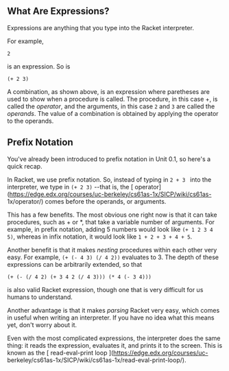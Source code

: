 ## What Are Expressions?

Expressions are anything that you type into the Racket interpreter.

For example,

`2`

is an expression. So is

`(+ 2 3)`

A combination, as shown above, is an expression where paretheses are used to
show when a procedure is called. The procedure, in this case +, is called the
_operator_, and the arguments, in this case `2` and `3` are called the
_operands_. The value of a combination is obtained by applying the operator to the operands.

## Prefix Notation

You've already been introduced to prefix notation in Unit 0.1, so here's a
quick recap.

In Racket, we use prefix notation. So, instead of typing in `2 + 3 ` into the
interpreter, we type in `(+ 2 3)` --that is, the [
operator](https://edge.edx.org/courses/uc-berkeley/cs61as-1x/SICP/wiki/cs61as-
1x/operator/) comes before the operands, or arguments.

This has a few benefits. The most obvious one right now is that it can take
procedures, such as + or *, that take a variable number of arguments. For
example, in prefix notation, adding 5 numbers would look like `(+ 1 2 3 4 5)`,
whereas in infix notation, it would look like `1 + 2 + 3 + 4 + 5`.

Another benefit is that it makes _nesting_ procedures within each other very easy.
For example, `(+ (- 4 3) (/ 4 2))` evaluates to 3. The depth of these
expressions can be arbitrarily extended, so that

`(+ (- (/ 4 2) (+ 3 4 2 (/ 4 3))) (* 4 (- 3 4)))`

is also valid Racket expression, though one that is very difficult for us
humans to understand.

Another advantage is that it makes _parsing_ Racket very easy, which comes in
useful when writing an interpreter. If you have no idea what this means yet,
don't worry about it.

Even with the most complicated expressions, the interpreter does the same
thing: it reads the expression, evaluates it, and prints it to the screen.
This is known as the [ read-eval-print loop ](https://edge.edx.org/courses/uc-
berkeley/cs61as-1x/SICP/wiki/cs61as-1x/read-eval-print-loop/).

